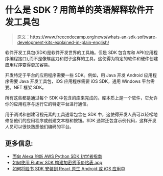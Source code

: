 # 什么是 SDK？用简单的英语解释软件开发工具包

> 原文：<https://www.freecodecamp.org/news/whats-an-sdk-software-development-kits-explained-in-plain-english/>

软件开发工具包(SDK)是软件开发世界的工具箱。但是 SDK 包含库和 API(应用程序编程接口),而不是像螺丝刀和钳子这样的工具，这使得为特定的软件和硬件创建应用程序变得更加容易。

开发特定于平台的应用程序需要一些 SDK。例如，用 Java 开发 Android 应用程序需要 Java 开发工具包，iOS 应用程序需要 iOS SDK，通用 Windows 平台需要。NET 框架 SDK。

所有这些都是通过每个 SDK 中包含的库来完成的。库本质上是一个软件，它允许你的应用程序与运行它的特定平台进行通信。

用于调试和创建可视元素的工具通常包含在 SDK 中，这使得开发人员可以轻松地修复他们的应用程序或创建文本框和按钮。SDK 通常还包含示例代码，这样开发人员可以很快熟悉他们编码的平台。

## 更多信息:

*   [面向 Alexa 的新 AWS Python SDK 初学者指南](https://www.freecodecamp.org/news/a-beginners-guide-to-the-new-aws-python-sdk-for-alexa-105c0ed45f4e/)
*   [如何使用 Flutter SDK 构建加密货币价格表 app](https://www.freecodecamp.org/news/how-to-build-a-cryptocurrency-price-list-app-using-flutter-sdk-1c75998e1a58/)
*   [如何将脸书 SDK 安装到 React 原生 Android 或 iOS 应用中](https://www.freecodecamp.org/news/installing-the-facebook-sdk-into-a-react-native-android-and-ios-app-69439bd97a99/)